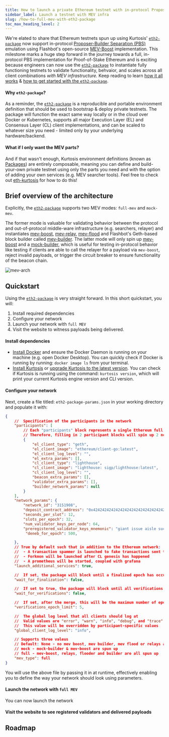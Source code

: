 ```yaml
---
title: How to launch a private Ethereum testnet with in-protocol Proposer Builder Seperation (PBS) emulation
sidebar_label: Launch a testnet with MEV infra
slug: /how-to-full-mev-with-eth2-package
toc_max_heading_level: 2
---
```


We're elated to share that Ethereum testnets spun up using Kurtosis' [`eth2-package`](https://github.com/kurtosis-tech/eth2-package) now support in-protocol [Proposer-Builder Separation (PBS)](https://ethereum.org/en/roadmap/pbs/) emulation using Flashbot's open-source [MEV-Boost](https://boost.flashbots.net) implementation. This milestone marks a huge step forward in the journey towards a full, in-protocol PBS implementation for Proof-of-Stake Ethereum and is exciting because engineers can now use the [`eth2-package`](https://github.com/kurtosis-tech/eth2-package) to instantiate fully functioning testnets to validate functionality, behvaior, and scales across all client combinations *with MEV infrastructure.* Keep reading to learn [how it all works](#architecture--details) & [how to get started with the `eth2-package`](#quickstart).

#### Why `eth2-package`?
As a reminder, the [`eth2-package`](https://github.com/kurtosis-tech/eth2-package) is a reproducible and portable environment definition that should be used to bootstrap & deploy private testnets. The package will function the exact same way locally or in the cloud over Docker or Kubernetes, supports all major Execution Layer (EL) and Consensus Layer (CL) client implementations, and can be scaled to whatever size you need - limited only by your underlying hardware/backend.

#### What if I only want the MEV parts?
And if that wasn't enough, Kurtosis environment definitions (known as [Packages](https://docs.kurtosis.com/concepts-reference/packages/)) are entirely composable, meaning you can define and build-your-own private testnet using only the parts you need and with the option of adding your own services (e.g. MEV searcher tools). Feel free to check out [eth-kurtosis](https://github.com/kurtosis-tech/eth-kurtosis) for how to do this!

## Brief overview of the architecture
Explicitly, the [`eth2-package`](https://github.com/kurtosis-tech/eth2-package) supports two MEV modes: `full-mev` and `mock-mev`. 

The former mode is valuable for validating behavior between the protocol and out-of-protocol middle-ware infrastructure (e.g. searchers, relayer) and instantiates [mev-boost](https://github.com/flashbots/mev-boost), [mev-relay](https://github.com/flashbots/mev-boost-relay), [mev-flood](https://github.com/flashbots/mev-flood) and Flashbot's Geth-based block builder called [mev-builder](https://github.com/flashbots/builder). The latter mode will only spin up [mev-boost](https://github.com/flashbots/mev-boost) and a [mock-builder](https://github.com/marioevz/mock-builder), which is useful for testing in-protocol behavior like testing if clients are able to call the relayer for a payload via `mev-boost`, reject invalid payloads, or trigger the circuit breaker to ensure functionality of the beacon chain.

![mev-arch](./assets/mev-infra-arch-diagram.png)

## Quickstart
Using the [`eth2-package`](https://github.com/kurtosis-tech/eth2-package) is very straight forward. In this short quickstart, you will:
1. Install required dependencies
2. Configure your network
3. Launch your network with `full MEV`
4. Visit the website to witness payloads being delivered.

#### Install dependencies
* [Install Docker](https://docs.docker.com/get-docker/) and ensure the Docker Daemon is running on your machine (e.g. open Docker Desktop). You can quickly check if Docker is running by running: `docker image ls` from your terminal.
* [Install Kurtosis](https://docs.kurtosis.com/install/#ii-install-the-cli) or [upgrade Kurtosis to the latest version](https://docs.kurtosis.com/upgrade). You can check if Kurtosis is running using the command: `kurtosis version`, which will print your current Kurtosis engine version and CLI version.

#### Configure your network
Next, create a file titled: `eth2-package-params.json` in your working directory and populate it with:
```json
{
    //  Specification of the participants in the network
    "participants": [
        // Each "participants" block represents a single Ethereum full node. 
        // Therefore, filling in 2 participant blocks will spin up 2 nodes
        {
            "el_client_type": "geth",
            "el_client_image": "ethereum/client-go:latest",
            "el_client_log_level": "",
            "el_extra_params": [],
            "cl_client_type": "lighthouse",
            "cl_client_image": "lighthouse: sigp/lighthouse:latest",
            "cl_client_log_level": "",
            "beacon_extra_params": [],
            "validator_extra_params": [],
            "builder_network_params": null
        }
    ],
    "network_params": {
        "network_id": "3151908",
        "deposit_contract_address": "0x4242424242424242424242424242424242424242",
        "seconds_per_slot": 12,
        "slots_per_epoch": 32,
        "num_validator_keys_per_node": 64,
        "preregistered_validator_keys_mnemonic": "giant issue aisle success illegal bike spike question tent bar rely arctic volcano long crawl hungry vocal artwork sniff fantasy very lucky have athlete",
         "deneb_for_epoch": 500,

    },
    // True by default such that in addition to the Ethereum network:
    //  - A transaction spammer is launched to fake transactions sent to the network
    //  - Forkmon will be launched after CL genesis has happened
    //  - A prometheus will be started, coupled with grafana
    "launch_additional_services": true,

    //  If set, the package will block until a finalized epoch has occurred.
    "wait_for_finalization": false,

    //  If set to true, the package will block until all verifications have passed
    "wait_for_verifications": false,

    //  If set, after the merge, this will be the maximum number of epochs wait for the verifications to succeed.
    "verifications_epoch_limit": 5,

    //  The global log level that all clients should log at
    //  Valid values are "error", "warn", "info", "debug", and "trace"
    //  This value will be overridden by participant-specific values
    "global_client_log_level": "info",

    // Supports three valeus
    // Default: None - no mev boost, mev builder, mev flood or relays are spun up
    // mock - mock-builder & mev-boost are spun up
    // full - mev-boost, relays, flooder and builder are all spun up
    "mev_type": full
}
```
You will use the above file by passing it in at runtime, effectively enabling you to define the way your network should look using parameters.

#### Launch the network with `full MEV`
You can now launch the network 

#### Visit the website to see registered validators and delivered payloads 

## Roadmap
